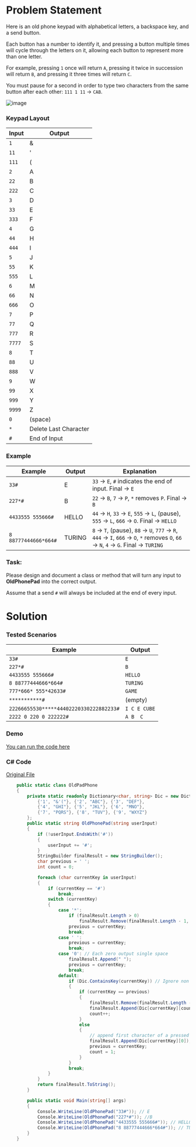 ﻿# Problem Statement
Here is an old phone keypad with alphabetical letters, a backspace key, and a send button.

Each button has a number to identify it, and pressing a button multiple times will cycle through the letters on it, allowing each button to represent more than one letter.

For example, pressing `1` once will return `A`, pressing it twice in succession will return `B`, and pressing it three times will return `C`.

You must pause for a second in order to type two characters from the same button after each other: `111 1 11` -> `CAB`.

![image](https://github.com/user-attachments/assets/ed671ade-00b6-4ad3-920c-fb7b4d955d85)




### Keypad Layout

| Input  | Output                |
|--------|-----------------------|
| `1`    | &                     |
| `11`   | '                     |
| `111`  | (                     |
| `2`    | A                     |
| `22`   | B                     |
| `222`  | C                     |
| `3`    | D                     |
| `33`   | E                     |
| `333`  | F                     |
| `4`    | G                     |
| `44`   | H                     |
| `444`  | I                     |
| `5`    | J                     |
| `55`   | K                     |
| `555`  | L                     |
| `6`    | M                     |
| `66`   | N                     |
| `666`  | O                     |
| `7`    | P                     |
| `77`   | Q                     |
| `777`  | R                     |
| `7777` | S                     |
| `8`    | T                     |
| `88`   | U                     |
| `888`  | V                     |
| `9`    | W                     |
| `99`   | X                     |
| `999`  | Y                     |
| `9999` | Z                     |
| `0`    | (space)               |
| `*`    | Delete Last Character |
| `#`    | End of Input          |



### Example

| Example                       | Output   | Explanation                                                                 |
|-------------------------------|----------|-----------------------------------------------------------------------------|
| `33#`                         | E        | `33` -> `E`, `#` indicates the end of input. Final -> `E`                  |
| `227*#`                       | B        | `22` -> `B`, `7` -> `P`, `*` removes `P`. Final -> `B`                     |
| `4433555 555666#`             | HELLO    | `44` -> `H`, `33` -> `E`, `555` -> `L`, (pause), `555` -> `L`, `666` -> `O`. Final -> `HELLO` |
| `8 88777444666*664#`          | TURING   | `8` -> `T`, (pause), `88` -> `U`, `777` -> `R`, `444` -> `I`, `666` -> `O`, `*` removes `O`, `66` -> `N`, `4` -> `G`. Final -> `TURING` |

### Task:

Please design and document a class or method that will turn any input to **OldPhonePad** into the correct output.

Assume that a send `#` will always be included at the end of every input.


# Solution  
### Tested Scenarios  
| **Example**                         | **Output**   |  
|-------------------------------------|--------------|
| `33#`                         | `E`        |
| `227*#`                       | `B`        |
| `4433555 555666#`             | `HELLO`    |
| `8 88777444666*664#`          | `TURING`   |
| `777*666* 555*42633#`               | `GAME`       |  
| `***********#`                      | (empty)      |  
| `22266655530*****44402220330222882233#` | `I C E CUBE` |  
| `2222 0 220 0 222222#`             | `A B  C`     |  

### Demo 
[You can run the code here](https://dotnetfiddle.net/Dsu2bx)

### C# Code  

[Original File](https://github.com/nkshschdv/OldPhonePad/blob/master/OldPhonePad/Program.cs)

```csharp
    public static class OldPadPhone
    {
        private static readonly Dictionary<char, string> Dic = new Dictionary<char, string>() {
            {'1', "&'("}, {'2', "ABC"}, {'3', "DEF"},
            {'4', "GHI"}, {'5', "JKL"}, {'6', "MNO"},
            {'7', "PQRS"}, {'8', "TUV"}, {'9', "WXYZ"}
        };
        public static string OldPhonePad(string userInput)
        {
            if (!userInput.EndsWith('#'))
            {
                userInput += '#';
            }
            StringBuilder finalResult = new StringBuilder();
            char previous = ' ';
            int count = 0;

            foreach (char currentKey in userInput)
            {
                if (currentKey == '#')
                    break;
                switch (currentKey)
                {
                    case '*':
                        if (finalResult.Length > 0)
                            finalResult.Remove(finalResult.Length - 1, 1); //Remove Last character
                        previous = currentKey;
                        break;
                    case ' ':
                        previous = currentKey;
                        break;
                    case '0': // Each zero output single space
                        finalResult.Append(" ");
                        previous = currentKey;
                        break;
                    default:
                        if (Dic.ContainsKey(currentKey)) // Ignore non dictionary characters
                        {
                            if (currentKey == previous)
                            {
                                finalResult.Remove(finalResult.Length - 1, 1); //Remove last outdated count of character
                                finalResult.Append(Dic[currentKey][count % Dic[currentKey].Length]); // Append with latest count of character 
                                count++;
                            }
                            else
                            {
                                // append first character of a pressed keypad 
                                finalResult.Append(Dic[currentKey][0]);
                                previous = currentKey;
                                count = 1;
                            }
                        } 
                        break;
                }
            }
            return finalResult.ToString();
        }

        public static void Main(string[] args)
        {
            Console.WriteLine(OldPhonePad("33#")); // E
            Console.WriteLine(OldPhonePad("227*#")); //B
            Console.WriteLine(OldPhonePad("4433555 555666#")); // HELLO
            Console.WriteLine(OldPhonePad("8 88777444666*664#")); // TURING 
        }
    }

````
